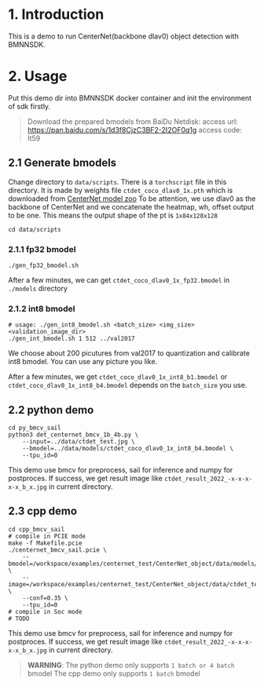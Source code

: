 # 1. Introduction

This is a demo to run CenterNet(backbone dlav0) object detection with BMNNSDK.

# 2. Usage

Put this demo dir into BMNNSDK docker container and init the environment of sdk firstly.

> Download the prepared bmodels from BaiDu Netdisk:
> access url: https://pan.baidu.com/s/1d3f8CjzC3BF2-2I2OF0q1g access code: lt59 

## 2.1 Generate bmodels
Change directory to `data/scripts`.
There is a `torchscript` file in this directory. It is made by weights file `ctdet_coco_dlav0_1x.pth` which is downloaded from [CenterNet model zoo](https://drive.google.com/drive/folders/1px-Xg7jXSC79QqgsD1AAGJQkuf5m0zh_)
To be attention, we use dlav0 as the backbone of CenterNet and we concatenate the heatmap, wh, offset output to be one. This means the output shape of the pt is `1x84x128x128`

```shell
cd data/scripts
```
### 2.1.1 fp32 bmodel

```shell
./gen_fp32_bmodel.sh
```

After a few minutes, we can get `ctdet_coco_dlav0_1x_fp32.bmodel` in `./models` directory

### 2.1.2 int8 bmodel
```shell
# usage: ./gen_int8_bmodel.sh <batch_size> <img_size> <validation_image_dir>
./gen_int_bmodel.sh 1 512 ../val2017
```
We choose about 200 picutures from val2017 to quantization and calibrate int8 bmodel.
You can use any picture you like.

After a few minutes, we get `ctdet_coco_dlav0_1x_int8_b1.bmodel` or `ctdet_coco_dlav0_1x_int8_b4.bmodel` depends on the `batch_size` you use.



## 2.2 python demo
```shell
cd py_bmcv_sail
python3 det_centernet_bmcv_1b_4b.py \
    --input=../data/ctdet_test.jpg \
    --bmodel=../data/models/ctdet_coco_dlav0_1x_int8_b4.bmodel \
    --tpu_id=0
```
This demo use bmcv for preprocess, sail for inference and numpy for postproces.
If success, we get result image like `ctdet_result_2022_-x-x-x-x-x_b_x.jpg` in current directory.

## 2.3 cpp demo
```shell
cd cpp_bmcv_sail
# compile in PCIE mode
make -f Makefile.pcie
./centernet_bmcv_sail.pcie \
    --bmodel=/workspace/examples/centernet_test/CenterNet_object/data/models/ctdet_coco_dlav0_1x_fp32.bmodel \
    --image=/workspace/examples/centernet_test/CenterNet_object/data/ctdet_test.jpg \
    --conf=0.35 \
    --tpu_id=0
# compile in Soc mode
# TODO
```
This demo use bmcv for preprocess, sail for inference and numpy for postproces.
If success, we get result image like `ctdet_result_2022_-x-x-x-x-x_b_x.jpg` in current directory.

> **WARNING**: 
The python demo only supports `1 batch or 4 batch` bmodel
The cpp demo only supports `1 batch` bmodel